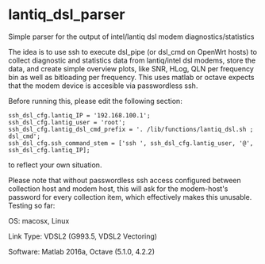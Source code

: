 # lantiq_dsl_parser
Simple parser for the output of intel/lantiq dsl modem diagnostics/statistics

The idea is to use ssh to execute dsl_pipe (or dsl_cmd on OpenWrt hosts) to collect diagnostic and statistics data from lantiq/intel dsl modems, store the data, and create simple overview plots, like SNR, HLog, QLN per frequency bin as well as bitloading per frequency. This uses matlab or octave expects that the modem device is accesible via passwordless ssh.

Before running this, please edit the following section:
```
ssh_dsl_cfg.lantiq_IP = '192.168.100.1';
ssh_dsl_cfg.lantig_user = 'root';
ssh_dsl_cfg.lantig_dsl_cmd_prefix = '. /lib/functions/lantiq_dsl.sh ; dsl_cmd';
ssh_dsl_cfg.ssh_command_stem = ['ssh ', ssh_dsl_cfg.lantig_user, '@', ssh_dsl_cfg.lantiq_IP];
```
to reflect your own situation.


Please note that without passwordless ssh access configured between collection host and modem host, this will ask for the modem-host's password for every collection item, which effectively makes this unusable.
Testing so far:

OS: 
macosx, Linux

Link Type: 
VDSL2 (G993.5, VDSL2 Vectoring)

Software: 
Matlab 2016a, Octave (5.1.0, 4.2.2)
